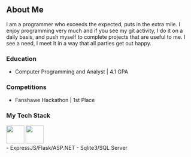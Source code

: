 ## About Me
I am a programmer who exceeds the expected, puts in the extra mile. I enjoy programming very much and if you see my git activity, I do it on a daily basis, and push myself to complete projects that are useful to me. I see a need, I meet it in a way that all parties get out happy.

### Education
- Computer Programming and Analyst | 4.1 GPA

### Competitions
- Fanshawe Hackathon | 1st Place

### My Tech Stack
<img src="https://github.com/user-attachments/assets/5f746a78-2b61-4a69-9830-be681030069e" width="48">
<img src="https://github.com/user-attachments/assets/1f0bfd68-a8f3-4e6a-9ce5-ae1ac625ab94" width="48">
<br />
- ExpressJS/Flask/ASP.NET
- Sqlite3/SQL Server
 
